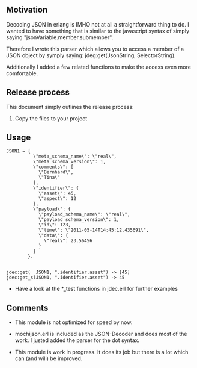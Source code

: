 ## Motivation

Decoding JSON in erlang is IMHO not at all a straightforward thing to do. 
I wanted to have something that is similar to the javascript syntax of simply saying "jsonVariable.member.submember".

Therefore I wrote this parser which allows you to access a member of a JSON object by symply saying:
    jdeg:get(JsonString, SelectorString).

Additionally I added a few related functions to make the access even more comfortable.


## Release process

This document simply outlines the release process:

1) Copy the files to your project


## Usage


    JSON1 = {
              \"meta_schema_name\": \"real\",
              \"meta_schema_version\": 1,
              \"comments\": [
                \"Bernhard\",
                \"Tina\"
              ],
              \"identifier\": {
                \"asset\": 45,
                \"aspect\": 12
              },
              \"payload\": {
                \"payload_schema_name\": \"real\",
                \"payload_schema_version\": 1,
                \"id\": 123,
                \"time\": \"2011-05-14T14:45:12.435691\",
                \"data\": {
                  \"real\": 23.56456
                }
              }
            }.
    
    
    jdec:get(  JSON1, ".identifier.asset") -> [45] 
    jdec:get_s(JSON1, ".identifier.asset") -> 45 



* Have a look at the *_test functions in jdec.erl for further examples


## Comments

* This module is not optimized for speed by now.

* mochijson.erl is included as the JSON-Decoder and does most of the work. 
  I justed added the parser for the dot syntax.
                                                    
* This module is work in progress. It does its job but there is a lot which can (and will) be improved.

                                                     